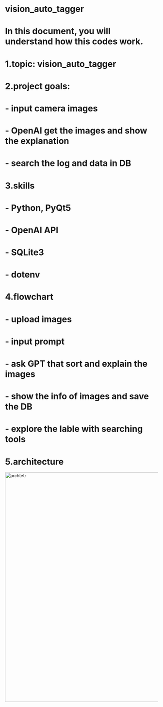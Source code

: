 # vision_auto_tagger
# In this document, you will understand how this codes work.

# 1.topic: vision_auto_tagger
# 2.project goals:
# - input camera images
# - OpenAI get the images and show the explanation
# - search the log and data in DB

# 3.skills
# - Python, PyQt5
# - OpenAI API
# - SQLite3
# - dotenv

# 4.flowchart
# - upload images
# - input prompt
# - ask GPT that sort and explain the images
# - show the info of images and save the DB
# - explore the lable with searching tools

# 5.architecture
<img width="1064" height="754" alt="archtetr" src="https://github.com/user-attachments/assets/41ff7a76-9347-4d37-b7e7-150bf4833b84" />

